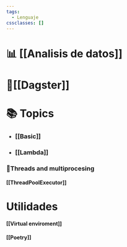 ```yaml
---
tags:
  - Lenguaje
cssclasses: []
---
```

# 📊 [[Analisis de datos]]

# 🦑[[Dagster]]

# 📚 Topics

- ### [[Basic]]
- ### [[Lambda]]
### 🧵Threads and multiprocesing

#### [[ThreadPoolExecutor]]

# Utilidades

#### [[Virtual enviroment]]

#### [[Poetry]]
